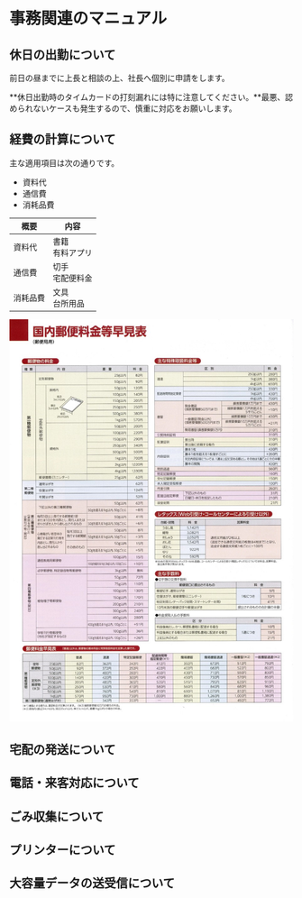 # 事務関連のマニュアル
## 休日の出勤について
前日の昼までに上長と相談の上、社長へ個別に申請をします。

**休日出勤時のタイムカードの打刻漏れには特に注意してください。**最悪、認められないケースも発生するので、慎重に対応をお願いします。

## 経費の計算について
主な適用項目は次の通りです。
- 資料代
- 通信費
- 消耗品費

|概要  |内容
|--|--
|資料代   |書籍<br>有料アプリ
|通信費   |切手<br>宅配便料金
|消耗品費 |文具<br>台所用品

![料金表](images/price.jpeg)
## 宅配の発送について
## 電話・来客対応について
## ごみ収集について
## プリンターについて
## 大容量データの送受信について